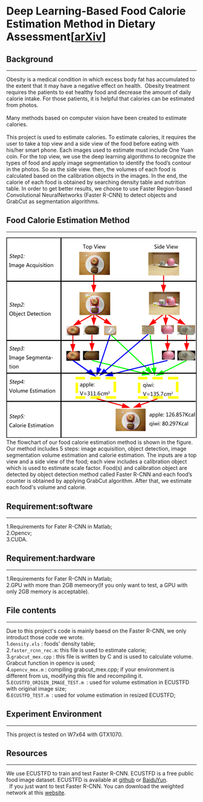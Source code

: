 # Deep Learning-Based Food Calorie Estimation Method in Dietary Assessment[[arXiv](https://arxiv.org/abs/1706.04062)]
## Background
------
Obesity is a medical condition in which excess body fat has accumulated to the extent that it may have a negative effect on health.  Obesity treatment requires the patients to eat healthy food and decrease the amount of daily calorie intake. For those patients, it is helpful that calories can be estimated from photos.<br><br>Many methods based on computer vision have been created to estimate calories. <br><br>
This project is used to estimate calories. To estimate calories, it requires the user to take a top view and a side view of the food before eating with his/her smart phone. Each images used to estimate must include One Yuan coin. For the top view, we use the deep learning algorithms to recognize the types of food and apply image segmentation to identify the food’s contour in the photos. So as the side view. then, the volumes of each food is calculated based on the calibration objects in the images. In the end, the calorie of each food is obtained by searching density table and nutrition table. In order to get better results, we choose to use Faster Region-based Convolutional NeuralNetworks (Faster R-CNN) to detect objects and GrabCut as segmentation algorithms.
## Food Calorie Estimation Method
-----
<div align="center"><img src="https://github.com/Liang-yc/images4readme/blob/master/flowchart.jpg"></div>
The flowchart of our food calorie estimation method is shown in the figure. Our method includes 5 steps: image acquisition, object detection, image segmentation volume estimation and calorie estimation. The inputs are a top view and a side view of the food; each view includes a calibration object which is used to estimate scale factor. Food(s) and calibration object are detected by object detection method called Faster R-CNN and each food’s counter is obtained by applying GrabCut algorithm. After that, we estimate each food's volume and calorie.

## Requirement:software
-----

1.Requirements for Fater R-CNN in Matlab;<br>
2.Opencv;<br>
3.CUDA.<br>

## Requirement:hardware
-----

1.Requirements for Fater R-CNN in Matlab;<br>
2.GPU with more than 2GB memeory(If you only want to test, a GPU with only 2GB memory is acceptable).<br>

## File contents
-----
Due to this project's code is mainly baesd on the Faster R-CNN, we only introduct those code we wrote.<br>
1.`density.xls` : foods' density table;<br>
2.`faster_rcnn_rec.m`: this file is used to estimate calorie;<br>
3.`grabcut_mex.cpp` : this file is written by C and is used to calculate volume. Grabcut function in opencv is used;<br>
4.`opencv_mex.m` : compiling grabcut_mex.cpp; if your environment is different from us, modifying this file and recompiling it.<br>
5.`ECUSTFD_ORIGIN_IMAGE_TEST.m `: used for volume estimation in ECUSTFD with original image size;<br>
6.`ECUSTFD_TEST.m `:  used for volume estimation in resized ECUSTFD;<br>
## Experiment Environment
-----
This project is tested on W7x64 with GTX1070. <br>
## Resources
-----
We use ECUSTFD to train and test Faster R-CNN. ECUSTFD is a free public food image dataset. ECUSTFD is available at [github](https://github.com/Liang-yc/ECUSTFD-resized-) or [BaiduYun](http://pan.baidu.com/s/1o8qDnXC). <br>  
If you just want to test Faster R-CNN. You can download the weighted network at this [website](http://pan.baidu.com/s/1pLEYCvL).
  

